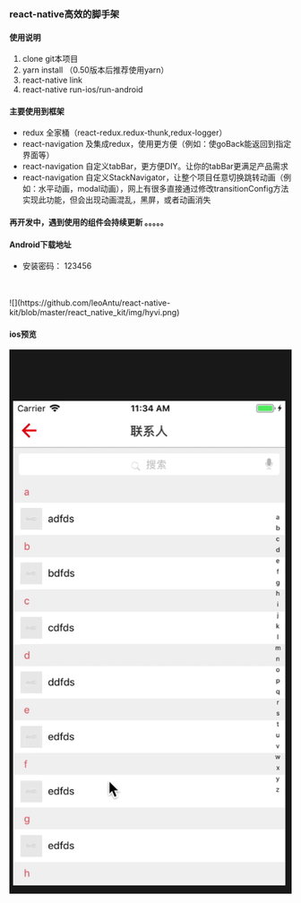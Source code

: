 ### react-native高效的脚手架
#### 使用说明
1. clone git本项目
2. yarn install （0.50版本后推荐使用yarn）
3. react-native link
4. react-native run-ios/run-android

#### 主要使用到框架
* redux 全家桶（react-redux.redux-thunk,redux-logger）
* react-navigation 及集成redux，使用更方便（例如：使goBack能返回到指定界面等）
* react-navigation 自定义tabBar，更方便DIY。让你的tabBar更满足产品需求
* react-navigation 自定义StackNavigator，让整个项目任意切换跳转动画（例如：水平动画，modal动画），网上有很多直接通过修改transitionConfig方法实现此功能，但会出现动画混乱，黑屏，或者动画消失

#### 再开发中，遇到使用的组件会持续更新 。。。。。

#### Android下载地址
* 安装密码： 123456
<br/>
<br/>
![](https://github.com/leoAntu/react-native-kit/blob/master/react_native_kit/img/hyvi.png)

#### ios预览
![](https://github.com/leoAntu/react-native-kit/blob/master/react_native_kit/img/2018-03-29%2011_41_51.gif?raw=true)





